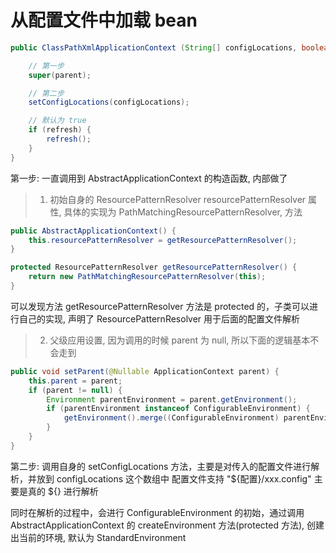 # 从配置文件中加载 bean

```java
public ClassPathXmlApplicationContext (String[] configLocations, boolean refresh, ApplicationContext parent) {

	// 第一步
	super(parent);

	// 第二步
	setConfigLocations(configLocations);

	// 默认为 true
	if (refresh) {
		refresh();
	}
}
```

第一步: 一直调用到 AbstractApplicationContext 的构造函数, 内部做了
>1. 初始自身的  ResourcePatternResolver resourcePatternResolver 属性, 具体的实现为 PathMatchingResourcePatternResolver, 方法

```java
public AbstractApplicationContext() {
	this.resourcePatternResolver = getResourcePatternResolver();
}

protected ResourcePatternResolver getResourcePatternResolver() {
	return new PathMatchingResourcePatternResolver(this);
}
```

可以发现方法 getResourcePatternResolver 方法是 protected 的，子类可以进行自己的实现, 声明了 ResourcePatternResolver 用于后面的配置文件解析


>2. 父级应用设置, 因为调用的时候 parent 为 null, 所以下面的逻辑基本不会走到
```java
public void setParent(@Nullable ApplicationContext parent) {
	this.parent = parent;
	if (parent != null) {
		Environment parentEnvironment = parent.getEnvironment();
		if (parentEnvironment instanceof ConfigurableEnvironment) {
			getEnvironment().merge((ConfigurableEnvironment) parentEnvironment);
		}
	}
}
```


第二步: 调用自身的 setConfigLocations 方法，主要是对传入的配置文件进行解析，并放到 configLocations 这个数组中
配置文件支持 "${配置}/xxx.config" 主要是真的 ${} 进行解析

同时在解析的过程中，会进行 ConfigurableEnvironment 的初始，通过调用 AbstractApplicationContext 的 createEnvironment 方法(protected 方法), 创建出当前的环境, 默认为 StandardEnvironment

## 


## 


## 


